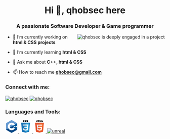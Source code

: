 
<h1 align="center">Hi 👋, qhobsec here</h1>
<h3 align="center">A passionate Software Developer & Game programmer</h3>
<img align="right" alt="qhobsec is deeply engaged in a project" width="https://cdn.dribbble.com/users/2131993/screenshots/4948736/thoughtworks-gif_dribbble.gif">


- 🔭 I’m currently working on **html & CSS projects**

- 🌱 I’m currently learning **html & CSS**

- 💬 Ask me about **C++, html & CSS**

- 📫 How to reach me **qhobsec@gmail.com**

<h3 align="left">Connect with me:</h3>
<p align="left">
<a href="https://twitter.com/qhobsec" target="blank"><img align="center" src="https://raw.githubusercontent.com/rahuldkjain/github-profile-readme-generator/master/src/images/icons/Social/twitter.svg" alt="qhobsec" height="30" width="40" /></a>
<a href="https://instagram.com/qhobsec" target="blank"><img align="center" src="https://raw.githubusercontent.com/rahuldkjain/github-profile-readme-generator/master/src/images/icons/Social/instagram.svg" alt="qhobsec" height="30" width="40" /></a>
</p>

<h3 align="left">Languages and Tools:</h3>
<p align="left"> <a href="https://www.w3schools.com/cpp/" target="_blank" rel="noreferrer"> <img src="https://raw.githubusercontent.com/devicons/devicon/master/icons/cplusplus/cplusplus-original.svg" alt="cplusplus" width="40" height="40"/> </a> <a href="https://www.w3schools.com/css/" target="_blank" rel="noreferrer"> <img src="https://raw.githubusercontent.com/devicons/devicon/master/icons/css3/css3-original-wordmark.svg" alt="css3" width="40" height="40"/> </a> <a href="https://www.w3.org/html/" target="_blank" rel="noreferrer"> <img src="https://raw.githubusercontent.com/devicons/devicon/master/icons/html5/html5-original-wordmark.svg" alt="html5" width="40" height="40"/> </a> <a href="https://unrealengine.com/" target="_blank" rel="noreferrer"> <img src="https://raw.githubusercontent.com/kenangundogan/fontisto/036b7eca71aab1bef8e6a0518f7329f13ed62f6b/icons/svg/brand/unreal-engine.svg" alt="unreal" width="40" height="40"/> </a> </p>


